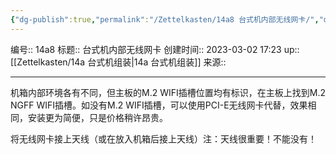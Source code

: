 ```yaml
---
{"dg-publish":true,"permalink":"/Zettelkasten/14a8 台式机内部无线网卡/","dgPassFrontmatter":true}
---
```


编号:: 14a8
标题:: 台式机内部无线网卡
创建时间:: 2023-03-02 17:23
up:: [[Zettelkasten/14a 台式机组装\|14a 台式机组装]]
来源:: 

---
机箱内部环境各有不同，但主板的M.2 WIFI插槽位置均有标识，在主板上找到M.2 NGFF WIFI插槽。如没有M.2 WIFI插槽，可以使用PCI-E无线网卡代替，效果相同，安装更为简便，只是价格稍许昂贵。

将无线网卡接上天线（或在放入机箱后接上天线）注：天线很重要！不能没有！